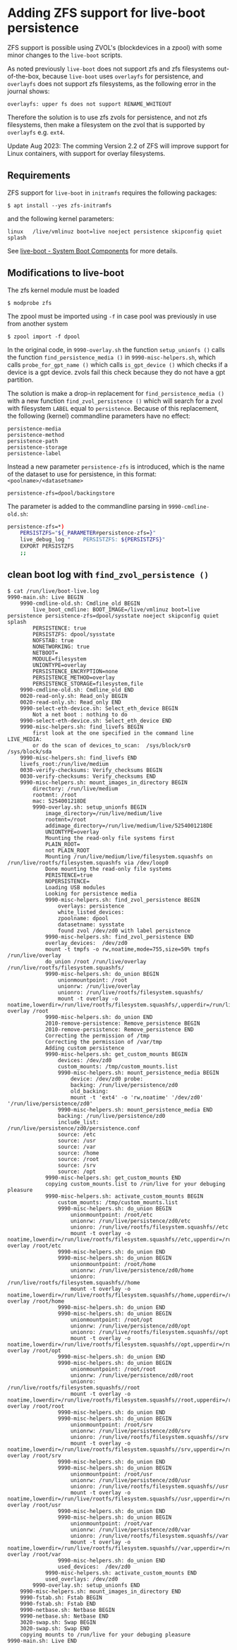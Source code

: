 # Adding ZFS support for live-boot persistence

ZFS support is possible using ZVOL's (blockdevices in a zpool) with some 
minor changes to the `live-boot` scripts.

As noted previously `live-boot` does not support zfs and zfs filesystems 
out-of-the-box, because `live-boot` uses `overlayfs` for persistence, and 
`overlayfs` does not support zfs filesystems, as the following error in the 
journal shows:
```
overlayfs: upper fs does not support RENAME_WHITEOUT
```
Therefore the solution is to use zfs zvols for persistence, and not zfs 
filesystems, then make a filesystem on the zvol that is supported by 
`overlayfs` e.g. `ext4`.

Update Aug 2023: The comming Version 2.2 of ZFS will improve support for Linux 
containers, with support for overlay filesystems.

## Requirements
ZFS support for `live-boot` in `initramfs` requires the following packages:
```
$ apt install --yes zfs-initramfs
```
and the following kernel parameters:
```
linux   /live/vmlinuz boot=live noeject persistence skipconfig quiet splash
```
See [live-boot - System Boot Components](https://manpages.ubuntu.com/manpages/jammy/man7/live-boot.7.html) for more details.

## Modifications to live-boot
The zfs kernel module must be loaded
```
$ modprobe zfs
```
The zpool must be imported using `-f` in case pool was previously in use from 
another system
```
$ zpool import -f dpool
```
In the original code, in `9990-overlay.sh` the function  `setup_unionfs ()` 
calls the function `find_persistence_media ()` in `9990-misc-helpers.sh`, which 
calls `probe_for_gpt_name ()` which calls `is_gpt_device ()` which checks if a 
device is a gpt device. zvols fail this check because they do not have a gpt 
partition.

The solution is make a drop-in replacement for `find_persistence_media ()` 
with a new function `find_zvol_persistence ()` which will search for a zvol 
with filesystem `LABEL` equal to `persistence`. Because of this replacement, 
the following (kernel) commandline parameters have no effect:
``` 
persistence-media
persistence-method
persistence-path
persistence-storage
persistence-label
```
Instead a new parameter `persistence-zfs` is introduced, which is the name of
the dataset to use for persistence, in this format: `<poolname>/<datasetname>`
```
persistence-zfs=dpool/backingstore
```
The parameter is added to the commandline parsing in `9990-cmdline-old.sh`:
```bash
persistence-zfs=*)
    PERSISTZFS="${_PARAMETER#persistence-zfs=}"
    live_debug_log "    PERSISTZFS: ${PERSISTZFS}"
    EXPORT PERSISTZFS
    ;;
```
## clean boot log with `find_zvol_persistence ()` 

```
$ cat /run/live/boot-live.log 
9990-main.sh: Live BEGIN
    9990-cmdline-old.sh: Cmdline_old BEGIN
        live_boot_cmdline: BOOT_IMAGE=/live/vmlinuz boot=live persistence persistence-zfs=dpool/sysstate noeject skipconfig quiet splash
        PERSISTENCE: true
        PERSISTZFS: dpool/sysstate
        NOFSTAB: true
        NONETWORKING: true
        NETBOOT=
        MODULE=filesystem
        UNIONTYPE=overlay
        PERSISTENCE_ENCRYPTION=none
        PERSISTENCE_METHOD=overlay
        PERSISTENCE_STORAGE=filesystem,file
    9990-cmdline-old.sh: Cmdline_old END
    0020-read-only.sh: Read_only BEGIN
    0020-read-only.sh: Read_only END
    9990-select-eth-device.sh: Select_eth_device BEGIN
        Not a net boot : nothing to do
    9990-select-eth-device.sh: Select_eth_device END
    9990-misc-helpers.sh: find_livefs BEGIN
        first look at the one specified in the command line LIVE_MEDIA: 
        or do the scan of devices_to_scan:  /sys/block/sr0  /sys/block/sda
    9990-misc-helpers.sh: find_livefs END
    livefs_root:/run/live/medium
    0030-verify-checksums: Verify_checksums BEGIN
    0030-verify-checksums: Verify_checksums END
    9990-misc-helpers.sh: mount_images_in_directory BEGIN
        directory: /run/live/medium
        rootmnt: /root
        mac: 5254001218DE
        9990-overlay.sh: setup_unionfs BEGIN
            image_directory=/run/live/medium/live
            rootmnt=/root
            addimage_directory=/run/live/medium/live/5254001218DE
            UNIONTYPE=overlay
            Mounting the read-only file systems first
            PLAIN_ROOT=
            not PLAIN_ROOT
            Mounting /run/live/medium/live/filesystem.squashfs on /run/live/rootfs/filesystem.squashfs via /dev/loop0
            Done mounting the read-only file systems
            PERISTENCE=true
            NOPERSISTENCE=
            Loading USB modules
            Looking for persistence media
            9990-misc-helpers.sh: find_zvol_persistence BEGIN
                overlays: persistence
                white_listed_devices: 
                zpoolname: dpool
                datasetname: sysstate
                found zvol /dev/zd0 with label persistence
            9990-misc-helpers.sh: find_zvol_persistence END
            overlay_devices:  /dev/zd0
            mount -t tmpfs -o rw,noatime,mode=755,size=50% tmpfs /run/live/overlay
            do_union /root /run/live/overlay /run/live/rootfs/filesystem.squashfs/
            9990-misc-helpers.sh: do_union BEGIN
                unionmountpoint: /root
                unionrw: /run/live/overlay
                unionro: /run/live/rootfs/filesystem.squashfs/
                mount -t overlay -o noatime,lowerdir=/run/live/rootfs/filesystem.squashfs/,upperdir=/run/live/overlay/rw,workdir=/run/live/overlay/work overlay /root
            9990-misc-helpers.sh: do_union END
            2010-remove-persistence: Remove_persistence BEGIN
            2010-remove-persistence: Remove_persistence END
            Correcting the permission of /tmp
            Correcting the permission of /var/tmp
            Adding custom persistence
            9990-misc-helpers.sh: get_custom_mounts BEGIN
                devices: /dev/zd0
                custom_mounts: /tmp/custom_mounts.list
                9990-misc-helpers.sh: mount_persistence_media BEGIN
                    device: /dev/zd0 probe: 
                    backing: /run/live/persistence/zd0
                    old_backing: 
                    mount -t 'ext4' -o 'rw,noatime' '/dev/zd0' '/run/live/persistence/zd0'
                9990-misc-helpers.sh: mount_persistence_media END
                backing: /run/live/persistence/zd0
                include_list: /run/live/persistence/zd0/persistence.conf
                source: /etc
                source: /usr
                source: /var
                source: /home
                source: /root
                source: /srv
                source: /opt
            9990-misc-helpers.sh: get_custom_mounts END
            copying custom_mounts.list to /run/live for your debuging pleasure
            9990-misc-helpers.sh: activate_custom_mounts BEGIN
                custom_mounts: /tmp/custom_mounts.list
                9990-misc-helpers.sh: do_union BEGIN
                    unionmountpoint: /root/etc
                    unionrw: /run/live/persistence/zd0/etc
                    unionro: /run/live/rootfs/filesystem.squashfs//etc
                    mount -t overlay -o noatime,lowerdir=/run/live/rootfs/filesystem.squashfs//etc,upperdir=/run/live/persistence/zd0/etc/rw,workdir=/run/live/persistence/zd0/etc/work overlay /root/etc
                9990-misc-helpers.sh: do_union END
                9990-misc-helpers.sh: do_union BEGIN
                    unionmountpoint: /root/home
                    unionrw: /run/live/persistence/zd0/home
                    unionro: /run/live/rootfs/filesystem.squashfs//home
                    mount -t overlay -o noatime,lowerdir=/run/live/rootfs/filesystem.squashfs//home,upperdir=/run/live/persistence/zd0/home/rw,workdir=/run/live/persistence/zd0/home/work overlay /root/home
                9990-misc-helpers.sh: do_union END
                9990-misc-helpers.sh: do_union BEGIN
                    unionmountpoint: /root/opt
                    unionrw: /run/live/persistence/zd0/opt
                    unionro: /run/live/rootfs/filesystem.squashfs//opt
                    mount -t overlay -o noatime,lowerdir=/run/live/rootfs/filesystem.squashfs//opt,upperdir=/run/live/persistence/zd0/opt/rw,workdir=/run/live/persistence/zd0/opt/work overlay /root/opt
                9990-misc-helpers.sh: do_union END
                9990-misc-helpers.sh: do_union BEGIN
                    unionmountpoint: /root/root
                    unionrw: /run/live/persistence/zd0/root
                    unionro: /run/live/rootfs/filesystem.squashfs//root
                    mount -t overlay -o noatime,lowerdir=/run/live/rootfs/filesystem.squashfs//root,upperdir=/run/live/persistence/zd0/root/rw,workdir=/run/live/persistence/zd0/root/work overlay /root/root
                9990-misc-helpers.sh: do_union END
                9990-misc-helpers.sh: do_union BEGIN
                    unionmountpoint: /root/srv
                    unionrw: /run/live/persistence/zd0/srv
                    unionro: /run/live/rootfs/filesystem.squashfs//srv
                    mount -t overlay -o noatime,lowerdir=/run/live/rootfs/filesystem.squashfs//srv,upperdir=/run/live/persistence/zd0/srv/rw,workdir=/run/live/persistence/zd0/srv/work overlay /root/srv
                9990-misc-helpers.sh: do_union END
                9990-misc-helpers.sh: do_union BEGIN
                    unionmountpoint: /root/usr
                    unionrw: /run/live/persistence/zd0/usr
                    unionro: /run/live/rootfs/filesystem.squashfs//usr
                    mount -t overlay -o noatime,lowerdir=/run/live/rootfs/filesystem.squashfs//usr,upperdir=/run/live/persistence/zd0/usr/rw,workdir=/run/live/persistence/zd0/usr/work overlay /root/usr
                9990-misc-helpers.sh: do_union END
                9990-misc-helpers.sh: do_union BEGIN
                    unionmountpoint: /root/var
                    unionrw: /run/live/persistence/zd0/var
                    unionro: /run/live/rootfs/filesystem.squashfs//var
                    mount -t overlay -o noatime,lowerdir=/run/live/rootfs/filesystem.squashfs//var,upperdir=/run/live/persistence/zd0/var/rw,workdir=/run/live/persistence/zd0/var/work overlay /root/var
                9990-misc-helpers.sh: do_union END
                used_devices:  /dev/zd0
            9990-misc-helpers.sh: activate_custom_mounts END
            used_overlays: /dev/zd0
        9990-overlay.sh: setup_unionfs END
    9990-misc-helpers.sh: mount_images_in_directory END
    9990-fstab.sh: Fstab BEGIN
    9990-fstab.sh: Fstab END
    9990-netbase.sh: Netbase BEGIN
    9990-netbase.sh: Netbase END
    3020-swap.sh: Swap BEGIN
    3020-swap.sh: Swap END
    copying mounts to /run/live for your debuging pleasure
9990-main.sh: Live END
```
